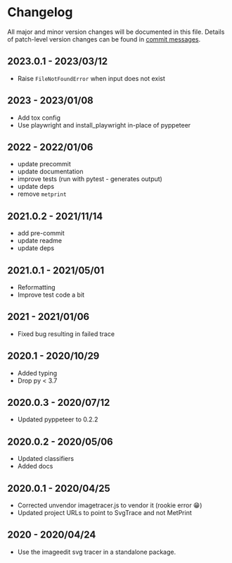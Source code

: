 # Changelog

All major and minor version changes will be documented in this file. Details of
patch-level version changes can be found in [commit messages](../../commits/master).

## 2023.0.1 - 2023/03/12

- Raise `FileNotFoundError` when input does not exist

## 2023 - 2023/01/08

- Add tox config
- Use playwright and install_playwright in-place of pyppeteer

## 2022 - 2022/01/06

- update precommit
- update documentation
- improve tests (run with pytest - generates output)
- update deps
- remove `metprint`

## 2021.0.2 - 2021/11/14

- add pre-commit
- update readme
- update deps

## 2021.0.1 - 2021/05/01

- Reformatting
- Improve test code a bit

## 2021 - 2021/01/06

- Fixed bug resulting in failed trace

## 2020.1 - 2020/10/29

- Added typing
- Drop py < 3.7

## 2020.0.3 - 2020/07/12

- Updated pyppeteer to 0.2.2

## 2020.0.2 - 2020/05/06

- Updated classifiers
- Added docs

## 2020.0.1 - 2020/04/25

- Corrected unvendor imagetracer.js to vendor it (rookie error 😁)
- Updated project URLs to point to SvgTrace and not MetPrint

## 2020 - 2020/04/24

- Use the imageedit svg tracer in a standalone package.
